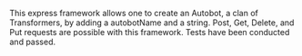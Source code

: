 This express framework allows one to create an Autobot, a clan of Transformers, by adding a autobotName and a string. Post, Get, Delete, and Put requests are possible with this framework. Tests have been conducted and passed.